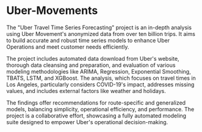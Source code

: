 # Uber-Movements

The "Uber Travel Time Series Forecasting" project is an in-depth analysis using Uber Movement's anonymized data from over ten billion trips. It aims to build accurate and robust time series models to enhance Uber Operations and meet customer needs efficiently. 

The project includes automated data download from Uber's website, thorough data cleansing and preparation, and evaluation of various modeling methodologies like ARIMA, Regression, Exponential Smoothing, TBATS, LSTM, and XGBoost. The analysis, which focuses on travel times in Los Angeles, particularly considers COVID-19's impact, addresses missing values, and includes external factors like weather and holidays. 

The findings offer recommendations for route-specific and generalized models, balancing simplicity, operational efficiency, and performance. The project is a collaborative effort, showcasing a fully automated modeling suite designed to empower Uber's operational decision-making.
